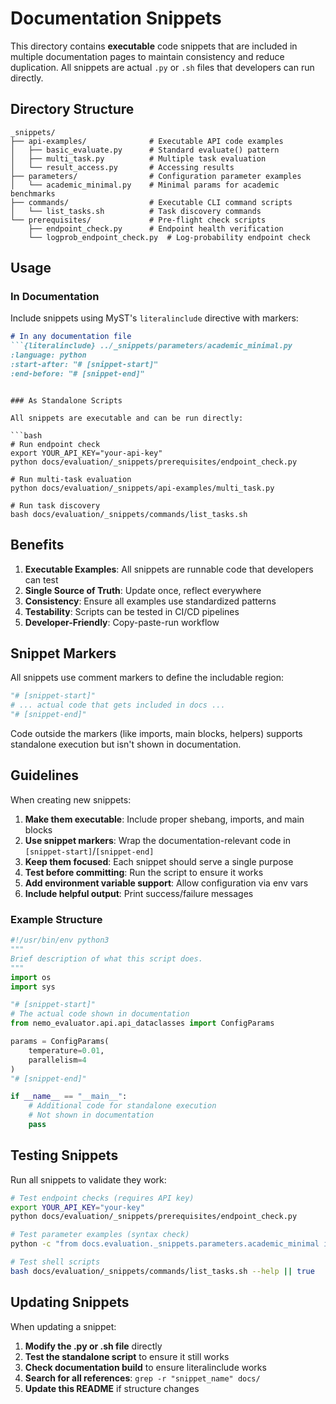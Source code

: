 # Documentation Snippets

This directory contains **executable** code snippets that are included in multiple documentation pages to maintain consistency and reduce duplication. All snippets are actual `.py` or `.sh` files that developers can run directly.

## Directory Structure

```
_snippets/
├── api-examples/              # Executable API code examples
│   ├── basic_evaluate.py      # Standard evaluate() pattern
│   ├── multi_task.py          # Multiple task evaluation
│   └── result_access.py       # Accessing results
├── parameters/                # Configuration parameter examples
│   └── academic_minimal.py    # Minimal params for academic benchmarks
├── commands/                  # Executable CLI command scripts
│   └── list_tasks.sh          # Task discovery commands
└── prerequisites/             # Pre-flight check scripts
    ├── endpoint_check.py      # Endpoint health verification
    └── logprob_endpoint_check.py  # Log-probability endpoint check
```

## Usage

### In Documentation

Include snippets using MyST's `literalinclude` directive with markers:

```markdown
# In any documentation file
```{literalinclude} ../_snippets/parameters/academic_minimal.py
:language: python
:start-after: "# [snippet-start]"
:end-before: "# [snippet-end]"
```
```

### As Standalone Scripts

All snippets are executable and can be run directly:

```bash
# Run endpoint check
export YOUR_API_KEY="your-api-key"
python docs/evaluation/_snippets/prerequisites/endpoint_check.py

# Run multi-task evaluation
python docs/evaluation/_snippets/api-examples/multi_task.py

# Run task discovery
bash docs/evaluation/_snippets/commands/list_tasks.sh
```

## Benefits

1. **Executable Examples**: All snippets are runnable code that developers can test
2. **Single Source of Truth**: Update once, reflect everywhere
3. **Consistency**: Ensure all examples use standardized patterns
4. **Testability**: Scripts can be tested in CI/CD pipelines
5. **Developer-Friendly**: Copy-paste-run workflow

## Snippet Markers

All snippets use comment markers to define the includable region:

```python
"# [snippet-start]"
# ... actual code that gets included in docs ...
"# [snippet-end]"
```

Code outside the markers (like imports, main blocks, helpers) supports standalone execution but isn't shown in documentation.

## Guidelines

When creating new snippets:

1. **Make them executable**: Include proper shebang, imports, and main blocks
2. **Use snippet markers**: Wrap the documentation-relevant code in `[snippet-start]`/`[snippet-end]`
3. **Keep them focused**: Each snippet should serve a single purpose
4. **Test before committing**: Run the script to ensure it works
5. **Add environment variable support**: Allow configuration via env vars
6. **Include helpful output**: Print success/failure messages

### Example Structure

```python
#!/usr/bin/env python3
"""
Brief description of what this script does.
"""
import os
import sys

"# [snippet-start]"
# The actual code shown in documentation
from nemo_evaluator.api.api_dataclasses import ConfigParams

params = ConfigParams(
    temperature=0.01,
    parallelism=4
)
"# [snippet-end]"

if __name__ == "__main__":
    # Additional code for standalone execution
    # Not shown in documentation
    pass
```

## Testing Snippets

Run all snippets to validate they work:

```bash
# Test endpoint checks (requires API key)
export YOUR_API_KEY="your-key"
python docs/evaluation/_snippets/prerequisites/endpoint_check.py

# Test parameter examples (syntax check)
python -c "from docs.evaluation._snippets.parameters.academic_minimal import params"

# Test shell scripts
bash docs/evaluation/_snippets/commands/list_tasks.sh --help || true
```

## Updating Snippets

When updating a snippet:

1. **Modify the .py or .sh file** directly
2. **Test the standalone script** to ensure it still works
3. **Check documentation build** to ensure literalinclude works
4. **Search for all references**: `grep -r "snippet_name" docs/`
5. **Update this README** if structure changes

